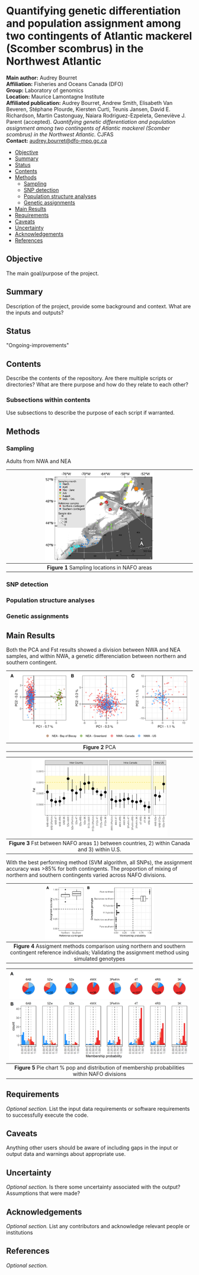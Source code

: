 # Quantifying genetic differentiation and population assignment among two contingents of Atlantic mackerel (Scomber scombrus) in the Northwest Atlantic

__Main author:__  Audrey Bourret  
__Affiliation:__  Fisheries and Oceans Canada (DFO)   
__Group:__        Laboratory of genomics   
__Location:__     Maurice Lamontagne Institute  
__Affiliated publication:__ Audrey Bourret, Andrew Smith, Elisabeth Van Beveren, Stéphane Plourde, Kiersten Curti, Teunis Jansen, David E. Richardson, Martin Castonguay, Naiara Rodriguez-Ezpeleta, Geneviève J. Parent (accepted). *Quantifying genetic differentiation and population assignment among two contingents of Atlantic mackerel (Scomber scombrus) in the Northwest Atlantic.* CJFAS  
__Contact:__      audrey.bourret@dfo-mpo.gc.ca


- [Objective](#objective)
- [Summary](#summary)
- [Status](#status)
- [Contents](#contents)
- [Methods](#methods)
  + [Sampling](#sampling)
  + [SNP detection](#snp-detection)
  + [Population structure analyses](#population-structure-analyses)
  + [Genetic assignments](#genetic-assignments)
- [Main Results](#main-results)
- [Requirements](#requirements)
- [Caveats](#caveats)
- [Uncertainty](#uncertainty)
- [Acknowledgements](#acknowledgements)
- [References](#references)


## Objective
The main goal/purpose of the project.


## Summary
Description of the project, provide some background and context. What are the inputs and outputs?


## Status
"Ongoing-improvements"

## Contents
Describe the contents of the repository. Are there multiple scripts or directories? What are there purpose and how do they relate to each other?
### Subsections within contents
Use subsections to describe the purpose of each script if warranted.


## Methods

### Sampling
Adults from NWA and NEA

| <img src="02_Results/fig1_Map_v5_lambert.png" width=60% height=60%> |
|:--:| 
| **Figure 1** Sampling locations in NAFO areas |

### SNP detection

### Population structure analyses

### Genetic assignments

## Main Results

Both the PCA and Fst results showed a division between NWA and NEA samples, and within NWA, a genetic differenciation between northern and southern contingent.

| <img src="02_Results/fig2_PCA_withREF.png" width=100% height=100%> |
|:--:| 
| **Figure 2** PCA |


| <img src="02_Results/fig3.v3_Fst_NWA.png" width=75% height=75%> |
|:--:| 
| **Figure 3** Fst between NAFO areas 1) between countries, 2) within Canada and 3) within U.S. |

With the best performing method (SVM algorithm, all SNPs), the assignment accuracy was >85% for both contingents. The proportion of mixing of northern and southern contingents varied across NAFO divisions.

| <img src="02_Results/fig4.v2_AssignmentValidation.png" width=60% height=60%> |
|:--:| 
| **Figure 4** Assigment methods comparison using northern and southern contingent reference individuals; Validating the assignment method using simulated genotypes |

| <img src="02_Results/fig5.v4_AdultAssignments.png" width=100% height=100%> |
|:--:| 
| **Figure 5** Pie chart % pop and distribution of membership probabilities within NAFO divisions |


## Requirements
*Optional section.* List the input data requirements or software requirements to successfully execute the code.


## Caveats
Anything other users should be aware of including gaps in the input or output data and warnings about appropriate use.


## Uncertainty
*Optional section.* Is there some uncertainty associated with the output? Assumptions that were made?


## Acknowledgements
*Optional section.* List any contributors and acknowledge relevant people or institutions


## References
*Optional section.*

